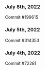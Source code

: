 ### July 8th, 2022

Commit #199615

### July 5th, 2022

Commit #314353


### July 4th, 2022

Commit #72281
